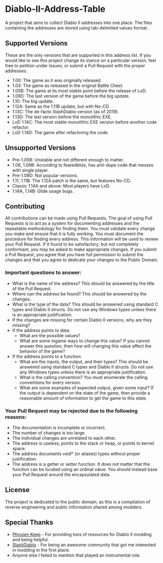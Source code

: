 # Diablo-II-Address-Table

A project that aims to collect Diablo II addresses into one place. The files containing the addresses are stored using tab-delimited values format.

## Supported Versions
These are the only versions that are supported in this address list. If you would like to see this project change its stance on a particular version, feel free to petition under Issues, or submit a Pull Request with the proper addresses.

- 1.00: The game as it was originally released.
- 1.03: The game as released in the original Battle Chest.
- 1.05B: The game at its most stable point before the release of LoD.
- 1.09D: The last version of the game before the big update.
- 1.10: The big update.
- 1.12A: Same as the 1.11B update, but with No-CD.
- 1.13C: The de-facto SlashDiablo version (as of 2019).
- 1.13D: The last version before the monolithic EXE.
- LoD 1.14C: The most stable monolithic EXE version before another code refactor.
- LoD 1.14D: The game after refactoring the code.

## Unsupported Versions
- Pre-1.05B: Unstable and not different enough to matter.
- 1.06, 1.06B: According to fearedbliss, has anti-dupe code that messes with single player.
- Pre-1.09D: Not popular versions.
- 1.11, 1.11B: The 1.12A patch is the same, but features No-CD.
- Classic 1.14A and above: Most players have LoD. 
- 1.14A, 1.14B: Glide usage bugs.

## Contributing
All contributions can be made using Pull Requests. The goal of using Pull Requests is to act as a system for documenting addresses and the repeatable methodology for finding them. You must validate every change you make and ensure that it is fully working. You must document the procedure for finding every address. This information will be used to review your Pull Request. If it found to be satisfactory, but not completely conformant, you may be asked to make appropriate changes. If you submit a Pull Request, you agree that you have full permission to submit the changes and that you agree to dedicate your changes to the Public Domain.

### Important questions to answer:
- What is the name of the address? This should be answered by the title of the Pull Request.
- Where can the address be found? This should be answered by the changes.
- What is the type of the data? This should be answered using standard C types and Diablo II structs. Do not use any Windows types unless there is an appropriate justification.
- If the changes are missing for certain Diablo II versions, why are they missing?
- If the address points to data:
  - What are the possible values?
  - What are some ingame ways to change this value? If you cannot answer this question, then how will changing this value affect the behavior of the game?
- If the address points to a function:
  - What are the inputs, the output, and their types? This should be answered using standard C types and Diablo II structs. Do not use any Windows types unless there is an appropriate justification.
  - What is the calling convention? You must enumerate the calling conventions for every version.
  - What are some examples of expected output, given some input? If the output is dependent on the state of the game, then provide a reasonable amount of information to get the game to this state.

### Your Pull Request may be rejected due to the following reasons:
- The documentation is incomplete or incorrect.
- The number of changes is too large.
- The individual changes are unrelated to each other.
- The address is useless, points to the stack or heap, or points to kernel space.
- The address documents void* (or aliases) types without proper justification.
- The address is a getter or setter function. It does not matter that the function can be located using an ordinal value. You should instead base your Pull Request around the encapsulated data.

## License
The project is dedicated to the public domain, as this is a compilation of reverse engineering and public information shared among modders.

## Special Thanks
- [Phrozen Keep](https://d2mods.info) - For providing tons of resources for Diablo II modding and being helpful.
- [SlashDiablo](https://reddit.com/r/slashdiablo) - For being an awesome community that got me interested in modding in the first place.
- Anyone else I failed to mention that played an instrumental role.
